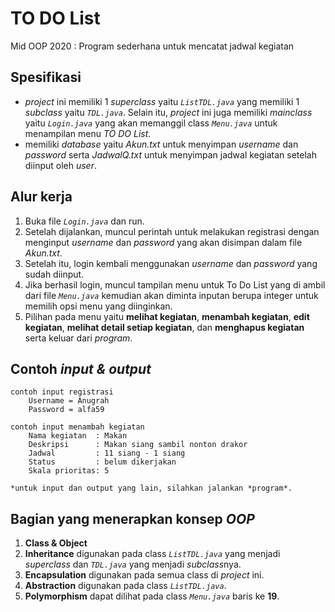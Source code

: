 # TO DO List #

Mid OOP 2020 : Program sederhana untuk mencatat jadwal kegiatan

## Spesifikasi ##
- *project* ini memiliki 1 *superclass* yaitu *`ListTDL.java`* yang memiliki 1 *subclass* yaitu *`TDL.java`*. Selain itu, *project* ini juga memiliki *mainclass* yaitu *`Login.java`* yang akan memanggil class *`Menu.java`* untuk menampilan menu *TO DO List*.
- memiliki *database* yaitu *Akun.txt* untuk menyimpan *username* dan *password* serta *JadwalQ.txt* untuk menyimpan jadwal kegiatan setelah diinput oleh *user*.

## Alur kerja ##
1. Buka file *`Login.java`* dan run.
2. Setelah dijalankan, muncul perintah untuk melakukan registrasi dengan menginput *username* dan *password* yang akan disimpan dalam file *Akun.txt*.
3. Setelah itu, login kembali menggunakan *username* dan *password* yang sudah diinput.
4. Jika berhasil login, muncul tampilan menu untuk To Do List yang di ambil dari file *`Menu.java`* kemudian akan diminta inputan berupa integer untuk memilih opsi menu yang diinginkan.
5. Pilihan pada menu yaitu **melihat kegiatan**, **menambah kegiatan**, **edit kegiatan**, **melihat detail setiap kegiatan**, dan **menghapus kegiatan** serta keluar dari *program*.

## Contoh *input & output* ##
    contoh input registrasi 
        Username = Anugrah
        Password = alfa59
                                            
    contoh input menambah kegiatan 
        Nama kegiatan  : Makan
        Deskripsi      : Makan siang sambil nonton drakor
        Jadwal         : 11 siang - 1 siang
        Status         : belum dikerjakan
        Skala prioritas: 5
                                             
    *untuk input dan output yang lain, silahkan jalankan *program*.
    
## Bagian yang menerapkan konsep *OOP*
1. **Class & Object**
2. **Inheritance**
    digunakan pada class *`ListTDL.java`* yang menjadi *superclass* dan *`TDL.java`* yang menjadi *subclass*nya.
3. **Encapsulation**
    digunakan pada semua class di *project* ini.
4. **Abstraction**
    digunakan pada class *`ListTDL.java`*.
5. **Polymorphism**
    dapat dilihat pada class *`Menu.java`* baris ke **19**.